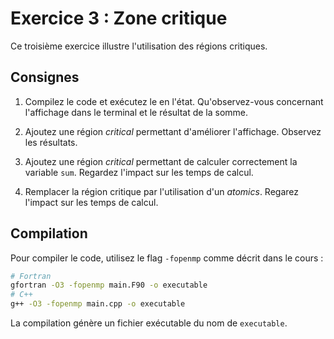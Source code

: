 # Exercice 3 : Zone critique

Ce troisième exercice illustre l'utilisation des régions critiques.

## Consignes

1. Compilez le code et exécutez le en l'état. Qu'observez-vous concernant l'affichage dans le terminal et le résultat de la somme.

2. Ajoutez une région *critical* permettant d'améliorer l'affichage. Observez les résultats.

3. Ajoutez une région *critical* permettant de calculer correctement la variable `sum`. Regardez l'impact sur les temps de calcul.

4. Remplacer la région critique par l'utilisation d'un *atomics*. Regarez l'impact sur les temps de calcul.

## Compilation

Pour compiler le code, utilisez le flag `-fopenmp` comme décrit dans le cours :

```bash
# Fortran
gfortran -O3 -fopenmp main.F90 -o executable
# C++
g++ -O3 -fopenmp main.cpp -o executable
```

La compilation génère un fichier exécutable du nom de `executable`.
